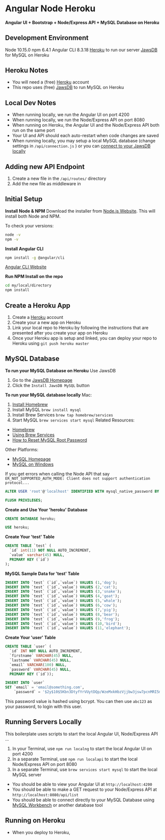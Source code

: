 # Angular Node Heroku
#### Angular UI + Bootstrap + Node/Express API + MySQL Database on Heroku

## Development Environment
Node 10.15.0
npm 6.4.1
Angular CLI 8.3.18
[Heroku](https://www.heroku.com) to run our server
[JawsDB](https://elements.heroku.com/addons/jawsdb) for MySQL on Heroku

## Heroku Notes
- You will need a (free) [Heroku](https://www.heroku.com) account
- This repo uses (free) [JawsDB](https://elements.heroku.com/addons/jawsdb) to run MySQL on Heroku

## Local Dev Notes
- When running locally, we run the Angular UI on port 4200
- When running locally, we run the Node/Express API on port 8080
- When running on Heroku, the Angular UI and the Node/Express API both run on the same port
- Your UI and API should each auto-restart when code changes are saved
- When running locally, you may setup a local MySQL database (change settings in `/api/connection.js` ) or you can [connect to your JawsDB locally](https://devcenter.heroku.com/articles/jawsdb#local-setup)

## Adding new API Endpoint
1. Create a new file in the `/api/routes/` directory
1. Add the new file as middleware in

## Initial Setup

**Install Node & NPM**
Download the installer from [Node.js Website](https://nodejs.org/en/). This will install both Node and NPM.

To check your versions:
```sh
node -v
npm -v
```

**Install Angular CLI**
```sh
npm install -g @angular/cli
```
[Angular CLI Website](https://cli.angular.io)

**Run NPM Install on the repo**
```sh
cd my/local/directory
npm install
```

## Create a Heroku App
1. Create a [Heroku](https://www.heroku.com) account
1. Create your a new app on Heroku
1. Link your local repo to Heroku by following the instructions that are presented after you create your app on Heroku
1. Once your Heroku app is setup and linked, you can deploy your repo to Heroku using `git push heroku master`

## MySQL Database
**To run your MySQL Database on Heroku**
Use JawsDB
1. Go to the [JawsDB Homepage](https://elements.heroku.com/addons/jawsdb)
1. Click the `Install JawsDB MySQL` button

**To run your MySQL database locally**
Mac:
1. [Install Homebrew](https://brew.sh)
1. Install MySQL `brew install mysql`
1. Install Brew Services `brew tap homebrew/services`
1. Start MySQL `brew services start mysql`
Related Resources:
- [Homebrew](https://brew.sh)
- [Using Brew Services](https://thoughtbot.com/blog/starting-and-stopping-background-services-with-homebrew)
- [How to Reset MySQL Root Password](http://www.ihp.sinica.edu.tw/dashboard/docs/reset-mysql-password.html)

Other Platforms:
- [MySQL Homepage](https://dev.mysql.com)
- [MySQL on Windows](https://dev.mysql.com/doc/refman/8.0/en/windows-installation.html)

If you get errors when calling the Node API that say `ER_NOT_SUPPORTED_AUTH_MODE: Client does not support authentication protocol...`
```SQL
ALTER USER 'root'@'localhost' IDENTIFIED WITH mysql_native_password BY 'newrootpassword';

FLUSH PRIVILEGES;
```

**Create and Use Your 'heroku' Database**
```SQL
CREATE DATABASE heroku;

USE heroku;
```

**Create Your 'test' Table**
```SQL
CREATE TABLE `test` (
  `id` int(11) NOT NULL AUTO_INCREMENT,
  `value` varchar(45) NULL,
  PRIMARY KEY (`id`)
);
```

**MySQL Sample Data for 'test' Table**
```SQL
INSERT INTO `test` (`id`,`value`) VALUES (1,'dog');
INSERT INTO `test` (`id`,`value`) VALUES (2,'cat');
INSERT INTO `test` (`id`,`value`) VALUES (3,'snake');
INSERT INTO `test` (`id`,`value`) VALUES (4,'goat');
INSERT INTO `test` (`id`,`value`) VALUES (5,'whale');
INSERT INTO `test` (`id`,`value`) VALUES (6,'cow');
INSERT INTO `test` (`id`,`value`) VALUES (7,'pig');
INSERT INTO `test` (`id`,`value`) VALUES (8,'bear');
INSERT INTO `test` (`id`,`value`) VALUES (9,'frog');
INSERT INTO `test` (`id`,`value`) VALUES (10,'bird');
INSERT INTO `test` (`id`,`value`) VALUES (11,'elephant');
```

**Create Your 'user' Table**
```SQL
CREATE TABLE `user` (
  `id` INT NOT NULL AUTO_INCREMENT,
  `firstname` VARCHAR(45) NULL,
  `lastname` VARCHAR(45) NULL,
  `email` VARCHAR(100) NULL,
  `password` VARCHAR(45) NULL,
  PRIMARY KEY (`id`));

```

```SQL
INSERT INTO `user`
SET `email` = 'email@something.com',
    `password` = '$2y$10$5Kbn3DtyfYrVUytDQp/WzeMxkHbzVjjbw3jsw7pcnMRI5mEUZ61By'
```

This password value is hashed using bcrypt. You can then use `abc123` as your password, to login with this user.

## Running Servers Locally
This boilerplate uses scripts to start the local Angular UI, Node/Express API ...
1. In your Terminal, use `npm run localng` to start the local Angular UI on port 4200
1. In a separate Terminal, use `npm run localapi` to start the local Node/Express API on port 8080
1. In a separate Terminal, use `brew services start mysql` to start the local MySQL server

- You should be able to view your Angular UI at `http://localhost:4200`
- You should be able to make a GET request to your Node/Express API at `http://localhost:8080/api/list`
- You should be able to connect directly to your MySQL Database using [MySQL Workbench](https://www.mysql.com/products/workbench/) or another database tool

## Running on Heroku
- When you deploy to Heroku,
